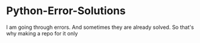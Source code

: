 # Python-Error-Solutions
I am going through errors. And sometimes they are already solved. So that's why making a repo for it only

